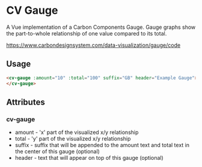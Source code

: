 # CV Gauge

A Vue implementation of a Carbon Components Gauge. Gauge graphs show the part-to-whole relationship of one value compared to its total.

https://www.carbondesignsystem.com/data-visualization/gauge/code

## Usage

```html
<cv-gauge :amount="10" :total="100" suffix="GB" header="Example Gauge">
</cv-gauge>
```

## Attributes

### cv-gauge

- amount - 'x' part of the visualized x/y relationship
- total - 'y' part of the visualized x/y relationship
- suffix - suffix that will be appended to the amount text and total text in the center of this gauge (optional)
- header - text that will appear on top of this gauge (optional)
